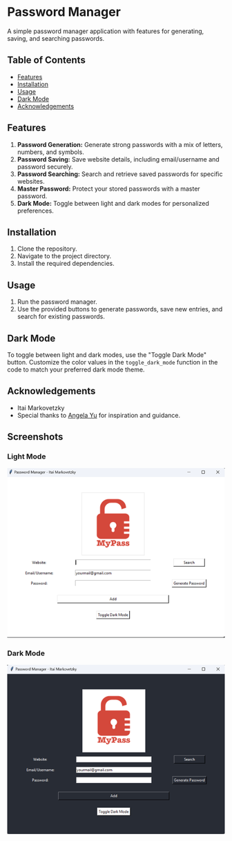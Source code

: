 # Password Manager

A simple password manager application with features for generating, saving, and searching passwords.

## Table of Contents

- [Features](#features)
- [Installation](#installation)
- [Usage](#usage)
- [Dark Mode](#dark-mode)
- [Acknowledgements](#acknowledgements)

## Features

1. **Password Generation:** Generate strong passwords with a mix of letters, numbers, and symbols.
2. **Password Saving:** Save website details, including email/username and password securely.
3. **Password Searching:** Search and retrieve saved passwords for specific websites.
4. **Master Password:** Protect your stored passwords with a master password.
5. **Dark Mode:** Toggle between light and dark modes for personalized preferences.

## Installation

1. Clone the repository.
2. Navigate to the project directory.
3. Install the required dependencies.

## Usage

1. Run the password manager.
2. Use the provided buttons to generate passwords, save new entries, and search for existing passwords.

## Dark Mode

To toggle between light and dark modes, use the "Toggle Dark Mode" button. Customize the color values in the `toggle_dark_mode` function in the code to match your preferred dark mode theme.

## Acknowledgements

- Itai Markovetzky
- Special thanks to [Angela Yu](https://www.appbrewery.co/) for inspiration and guidance.

## Screenshots

### Light Mode
![Light Mode](screenshots/light_mode.png)

### Dark Mode
![Dark Mode](screenshots/dark_mode.png)
